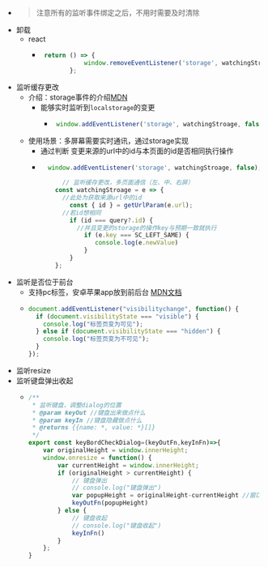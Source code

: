 - > 注意所有的监听事件绑定之后，不用时需要及时清除
- 卸载
	- react
		- ```js
		   return () => {
		              window.removeEventListener('storage', watchingStroage, false);
		          };
		  ```
- 监听缓存更改
	- 介绍：storage事件的介绍[MDN](https://developer.mozilla.org/zh-CN/docs/Web/API/Window/storage_event)
		- 能够实时监听到`localstorage`的变更
			- ```jsx
			   window.addEventListener('storage', watchingStroage, false);
			  ```
	- 使用场景：多屏幕需要实时通讯，通过storage实现
		- 通过判断 变更来源的url中的id与本页面的id是否相同执行操作
		- ```jsx
		    window.addEventListener('storage', watchingStroage, false);
		   	
		        // 监听缓存更改，多页面通信（左、中、右屏）
		      const watchingStroage = e => {
		        //此处为获取来源url中的id
		          const { id } = getUrlParam(e.url);
		        //若id想相同
		          if (id === query?.id) {
		            //并且变更的storage的操作key与预期一致就执行
		              if (e.key === SC_LEFT_SAME) {
		                 console.log(e.newValue)
		              }
		          }
		      };
		  ```
- 监听是否位于前台
	- 支持pc标签，安卓苹果app放到前后台 [MDN文档](https://developer.mozilla.org/zh-CN/docs/Web/API/Document/visibilitychange_event)
	- ```js
	  document.addEventListener("visibilitychange", function() {
	    if (document.visibilityState === "visible") {
	      console.log("标签页变为可见");
	    } else if (document.visibilityState === "hidden") {
	      console.log("标签页变为不可见");
	    }
	  });
	  ```
- 监听resize
- 监听键盘弹出收起
	- ```js
	  /**
	   * 监听键盘，调整dialog的位置
	   * @param keyOut //键盘出来做点什么
	   * @param keyIn //键盘隐藏做点什么
	   * @returns {{name: *, value: *}[]}
	   */
	  export const keyBordCheckDialog=(keyOutFn,keyInFn)=>{
	      var originalHeight = window.innerHeight;
	      window.onresize = function() {
	          var currentHeight = window.innerHeight;
	          if (originalHeight > currentHeight) {
	              // 键盘弹出
	              // console.log("键盘弹出")
	              var popupHeight = originalHeight-currentHeight //窗口偏移量
	              keyOutFn(popupHeight)
	          } else {
	              // 键盘收起
	              // console.log("键盘收起")
	              keyInFn()
	          }
	      };
	  }
	  ```